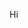 Hi
<!---
kparin/kparin is a ✨ special ✨ repository because its `README.md` (this file) appears on your GitHub profile.
You can click the Preview link to take a look at your changes.
--->
